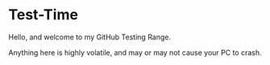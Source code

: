 # Test-Time

Hello, and welcome to my GitHub Testing Range.

Anything here is highly volatile, and may or may not cause your PC to crash.
